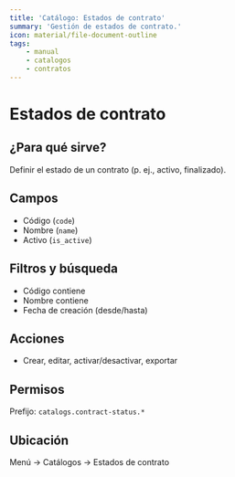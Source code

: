 ```yaml
---
title: 'Catálogo: Estados de contrato'
summary: 'Gestión de estados de contrato.'
icon: material/file-document-outline
tags:
    - manual
    - catalogos
    - contratos
---
```


# Estados de contrato

## ¿Para qué sirve?

Definir el estado de un contrato (p. ej., activo, finalizado).

## Campos

- Código (`code`)
- Nombre (`name`)
- Activo (`is_active`)

## Filtros y búsqueda

- Código contiene
- Nombre contiene
- Fecha de creación (desde/hasta)

## Acciones

- Crear, editar, activar/desactivar, exportar

## Permisos

Prefijo: `catalogs.contract-status.*`

## Ubicación

Menú → Catálogos → Estados de contrato
